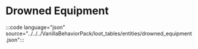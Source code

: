 # Drowned Equipment

:::code language="json" source="../../../VanillaBehaviorPack/loot_tables/entities/drowned_equipment.json":::